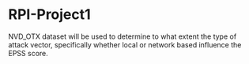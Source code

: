 # RPI-Project1
NVD_OTX dataset will be used to determine to what extent the type of attack vector, specifically whether local or network based influence the EPSS score.
